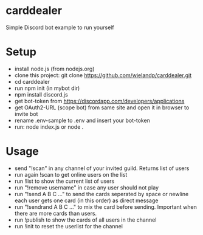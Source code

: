 # carddealer
Simple Discord bot example to run yourself

# Setup
- install node.js (from nodejs.org)
- clone this project: git clone https://github.com/wielandp/carddealer.git
- cd carddealer
- run npm init (in mybot dir)
- npm install discord.js
- get bot-token from https://discordapp.com/developers/applications
- get OAuth2-URL (scope bot) from same site and open it in browser to invite bot
- rename .env-sample to .env and insert your bot-token
- run: node index.js
    or node .

# Usage
- send "!scan" in any channel of your invited guild. Returns list of users
- run again !scan to get online users on the list
- run !list to show the current list of users
- run "!remove username" in case any user should not play
- run "!send A B C ..." to send the cards seperated by space or newline
    each user gets one card (in this order) as direct message
- run "!sendrand A B C ..." to mix the card before sending.
     Important when there are more cards than users.
- run !publish to show the cards of all users in the channel
- run !init to reset the userlist for the channel